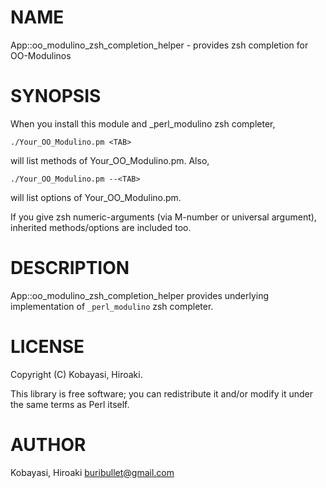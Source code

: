 # NAME

App::oo\_modulino\_zsh\_completion\_helper - provides zsh completion for OO-Modulinos

# SYNOPSIS

When you install this module and _perl_modulino zsh completer,

    ./Your_OO_Modulino.pm <TAB>

will list methods of Your_OO_Modulino.pm. Also,

    ./Your_OO_Modulino.pm --<TAB>

will list options of Your_OO_Modulino.pm.

If you give zsh numeric-arguments (via M-number or universal argument),
inherited methods/options are included too.

# DESCRIPTION

App::oo\_modulino\_zsh\_completion\_helper provides underlying implementation of `_perl_modulino` zsh completer.

# LICENSE

Copyright (C) Kobayasi, Hiroaki.

This library is free software; you can redistribute it and/or modify
it under the same terms as Perl itself.

# AUTHOR

Kobayasi, Hiroaki <buribullet@gmail.com>
